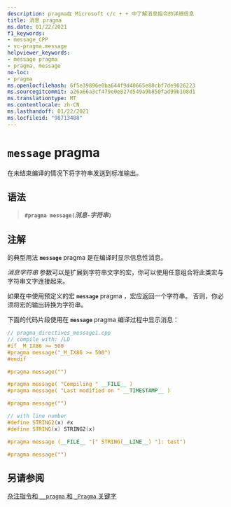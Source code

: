 ```yaml
---
description: pragma在 Microsoft c/c + + 中了解消息指令的详细信息
title: 消息 pragma
ms.date: 01/22/2021
f1_keywords:
- message_CPP
- vc-pragma.message
helpviewer_keywords:
- message pragma
- pragma, message
no-loc:
- pragma
ms.openlocfilehash: 6f5e39896e0ba644f9d40665e80cbf7de9026223
ms.sourcegitcommit: a26a66a3cf479e0e827d549a9b850fad99b108d1
ms.translationtype: MT
ms.contentlocale: zh-CN
ms.lasthandoff: 01/22/2021
ms.locfileid: "98713488"
---
```

# <a name="message-no-locpragma"></a>`message` pragma

在未结束编译的情况下将字符串发送到标准输出。

## <a name="syntax"></a>语法

> **`#pragma message(`***消息-字符串***`)`**

## <a name="remarks"></a>注解

的典型用法 **`message`** pragma 是在编译时显示信息性消息。

*消息字符串* 参数可以是扩展到字符串文字的宏，你可以使用任意组合将此类宏与字符串文字连接起来。

如果在中使用预定义的宏 **`message`** pragma ，宏应返回一个字符串。 否则，你必须将宏的输出转换为字符串。

下面的代码片段使用在 **`message`** pragma 编译过程中显示消息：

```cpp
// pragma_directives_message1.cpp
// compile with: /LD
#if _M_IX86 >= 500
#pragma message("_M_IX86 >= 500")
#endif

#pragma message("")

#pragma message( "Compiling " __FILE__ )
#pragma message( "Last modified on " __TIMESTAMP__ )

#pragma message("")

// with line number
#define STRING2(x) #x
#define STRING(x) STRING2(x)

#pragma message (__FILE__ "[" STRING(__LINE__) "]: test")

#pragma message("")
```

## <a name="see-also"></a>另请参阅

[杂注指令和 `__pragma` 和 `_Pragma` 关键字](./pragma-directives-and-the-pragma-keyword.md)
